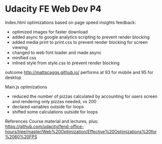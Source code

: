 # Udacity FE Web Dev P4

Index.html optimizations
based on page speed insights feedback:
* optimized images for faster download
* added async to google analytics scripting to prevent render blocking
* added media print to print.css to prevent render blocking for screen viewing
* changed to web font loader and made async
* minified css
* inlined style from style.css to prevent render blocking

outcome http://mattscaggs.github.io/ performs at 93 for mobile and 95 for desktop

Main.js optimizations
* reduced the number of pizzas calculated by accounting for users screen and rendering only pizzas needed, vs 200
* declared variables outside for loops  
* shifted some calculations outside for loops

References
Course material and lectures, plus: https://github.com/udacity/fend-office-hours/tree/master/Web%20Optimization/Effective%20Optimizations%20for%2060%20FPS
